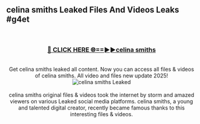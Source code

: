 ## celina smiths Leaked Files And Videos Leaks #g4et
<br>
<div align="center">
<h3><a href="https://watchclip.my.id/celina smiths" rel="nofollow">🔴 CLICK HERE 🌐==►►celina smiths</a></h3>
<br>
Get celina smiths leaked all content. Now you can access all files & videos of celina smiths. All video and files new update 2025!
<br>
<a href="https://watchclip.my.id/celina smiths" rel="nofollow" data-target="animated-image.originalLink"><img src="https://i.ibb.co.com/WyWwxjT/player-gif2.gif" alt="celina smiths Leaked" style="max-width: 100%; display: inline-block;" data-target="animated-image.originalImage"></a>
<br><br>
celina smiths original files & videos took the internet by storm and amazed viewers on various Leaked social media platforms. celina smiths, a young and talented digital creator, recently became famous thanks to this interesting files & videos.
</div>
<br>